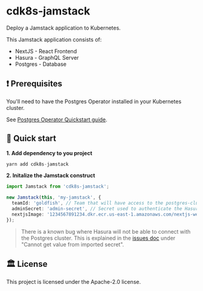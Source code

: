 # cdk8s-jamstack

Deploy a Jamstack application to Kubernetes.

This Jamstack application consists of:

- NextJS - React Frontend
- Hasura - GraphQL Server
- Postgres - Database

## ❗ Prerequisites

You'll need to have the Postgres Operator installed in your Kubernetes cluster.

See [Postgres Operator Quickstart guide](https://postgres-operator.readthedocs.io/en/latest/quickstart/).

## :rocket: Quick start

**1. Add dependency to you project**

```ts
yarn add cdk8s-jamstack
```

**2. Initalize the Jamstack construct**

```ts
import Jamstack from 'cdk8s-jamstack';

new Jamstack(this, 'my-jamstack', {
  teamId: 'goldfish', // Team that will have access to the postgres-cluster
  adminSecret: 'admin-secret', // Secret used to authenticate the Hasura admin user
  nextjsImage: '1234567891234.dkr.ecr.us-east-1.amazonaws.com/nextjs-website:latest', // Nextjs image
});
```

> There is a known bug where Hasura will not be able to connect with the Postgres cluster. This is explained in the [issues doc](./docs/issues.md#cannot-get-value-from-imported-secret) under "Cannot get value from imported secret".

## :classical_building: License

This project is licensed under the Apache-2.0 license.

